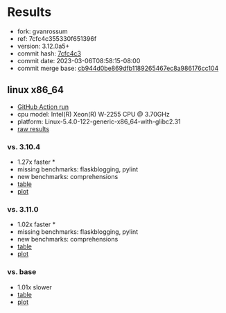 # Results

- fork: gvanrossum
- ref: 7cfc4c355330f651396f
- version: 3.12.0a5+
- commit hash: [7cfc4c3](https://github.com/gvanrossum/cpython/commit/7cfc4c3)
- commit date: 2023-03-06T08:58:15-08:00
- commit merge base: [cb944d0be869dfb1189265467ec8a986176cc104](https://github.com/gvanrossum/cpython/commit/cb944d0be869dfb1189265467ec8a986176cc104)

## linux x86_64

- [GitHub Action run](https://github.com/faster-cpython/benchmarking/actions/runs/4345936817)
- cpu model: Intel(R) Xeon(R) W-2255 CPU @ 3.70GHz
- platform: Linux-5.4.0-122-generic-x86_64-with-glibc2.31
- [raw results](bm-20230306-linux-x86_64-gvanrossum-7cfc4c355330f651396f-3.12.0a5%2B-7cfc4c3.json)

### vs. 3.10.4

- 1.27x faster \*
- missing benchmarks: flaskblogging, pylint
- new benchmarks: comprehensions
- [table](bm-20230306-linux-x86_64-gvanrossum-7cfc4c355330f651396f-3.12.0a5%2B-7cfc4c3-vs-3.10.4.md)
- [plot](bm-20230306-linux-x86_64-gvanrossum-7cfc4c355330f651396f-3.12.0a5%2B-7cfc4c3-vs-3.10.4.png)

### vs. 3.11.0

- 1.02x faster \*
- missing benchmarks: flaskblogging, pylint
- new benchmarks: comprehensions
- [table](bm-20230306-linux-x86_64-gvanrossum-7cfc4c355330f651396f-3.12.0a5%2B-7cfc4c3-vs-3.11.0.md)
- [plot](bm-20230306-linux-x86_64-gvanrossum-7cfc4c355330f651396f-3.12.0a5%2B-7cfc4c3-vs-3.11.0.png)

### vs. base

- 1.01x slower
- [table](bm-20230306-linux-x86_64-gvanrossum-7cfc4c355330f651396f-3.12.0a5%2B-7cfc4c3-vs-base.md)
- [plot](bm-20230306-linux-x86_64-gvanrossum-7cfc4c355330f651396f-3.12.0a5%2B-7cfc4c3-vs-base.png)


